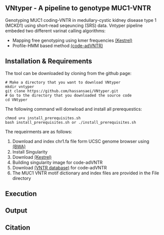## VNtyper - A pipeline to genotype MUC1-VNTR 
Genotyping MUC1 coding-VNTR in medullary-cystic kidney disease type 1  (MCKD1) using short-read seqeuncing (SRS) data. Vntyper pipeline embeded two different varinat calling algorithms:
- Mapping free genotyping using kmer frequencies [(Kestrel)](https://github.com/paudano/kestrel)
- Profile-HMM based method [(code-adVNTR)](https://github.com/mehrdadbakhtiari/adVNTR/tree/enhanced_hmm)

## Installation & Requirements
The tool can be downloaded by cloning from the github page:

```bashscript
# Make a directory that you want to download VNtyper
mkdir vntyper
git clone https://github.com/hassansaei/VNtyper.git
# Go to the directory that you downloaded the source code
cd VNtyper
```
The following command will donwload and install all prerequestics:
```bashscrip
chmod u+x install_prerequisites.sh
bash install_prerequisites.sh or ./install_prerequisites.sh
```
The requeirments are as follows:
1. Download and index chr1.fa file form UCSC genome browser using [(BWA)](https://bio-bwa.sourceforge.net/)
2. Install Singularity
3. Download [(Kestrel)](https://github.com/paudano/kestrel)
4. Building singularity image for code-adVNTR
5. Download [(VNTR database)](https://cseweb.ucsd.edu/~mbakhtia/adVNTR/vntr_data_genic_loci.zip) for code-adVNTR
6. The MUC1 VNTR motif dictionary and index files are provided in the File directory


## Execution



## Output



## Citation


